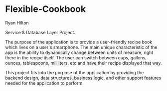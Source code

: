 # Flexible-Cookbook
Ryan Hilton

Service & Database Layer Project.

The purpose of the application is to provide a user-friendly recipe book
which lives on a user's smartphone.  The main unique characteristic of the
app is the ability to dynamically change between units of measure, right there
in the recipe itself.  The user can switch between cups, gallons, ounces,
tablespoons, mililiters, etc and have their recipe displayed that way.

This project fits into the purpose of the application by providing the backend
design, data structures, business logic, and other support features needed
for the application to perform.  